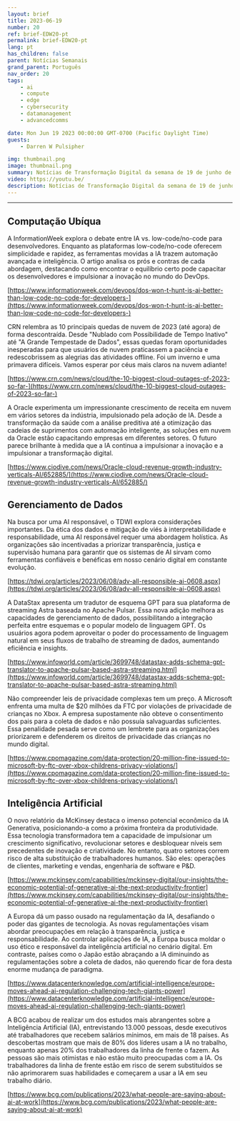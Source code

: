 ```yaml
---
layout: brief
title: 2023-06-19
number: 20
ref: brief-EDW20-pt
permalink: brief-EDW20-pt
lang: pt
has_children: false
parent: Notícias Semanais
grand_parent: Português
nav_order: 20
tags:
    - ai
    - compute
    - edge
    - cybersecurity
    - datamanagement
    - advancedcomms

date: Mon Jun 19 2023 00:00:00 GMT-0700 (Pacific Daylight Time)
guests:
    - Darren W Pulsipher

img: thumbnail.png
image: thumbnail.png
summary: Notícias de Transformação Digital da semana de 19 de junho de 2023, incluindo histórias de gerentes substituindo trabalhadores por IA, queda de nuvens novamente e leis de privacidade prejudicando as grandes empresas de tecnologia.
video: https://youtu.be/
description: Notícias de Transformação Digital da semana de 19 de junho de 2023, incluindo histórias de gerentes substituindo trabalhadores por IA, queda de nuvens novamente e leis de privacidade prejudicando as grandes empresas de tecnologia.
---
```






---

## Computação Ubíqua

A InformationWeek explora o debate entre IA vs. low-code/no-code para desenvolvedores. Enquanto as plataformas low-code/no-code oferecem simplicidade e rapidez, as ferramentas movidas a IA trazem automação avançada e inteligência. O artigo analisa os prós e contras de cada abordagem, destacando como encontrar o equilíbrio certo pode capacitar os desenvolvedores e impulsionar a inovação no mundo do DevOps.

[https://www.informationweek.com/devops/dos-won-t-hunt-is-ai-better-than-low-code-no-code-for-developers-](https://www.informationweek.com/devops/dos-won-t-hunt-is-ai-better-than-low-code-no-code-for-developers-)

CRN relembra as 10 principais quedas de nuvem de 2023 (até agora) de forma descontraída. Desde "Nublado com Possibilidade de Tempo Inativo" até "A Grande Tempestade de Dados", essas quedas foram oportunidades inesperadas para que usuários de nuvem praticassem a paciência e redescobrissem as alegrias das atividades offline. Foi um inverno e uma primavera difíceis. Vamos esperar por céus mais claros na nuvem adiante!

[https://www.crn.com/news/cloud/the-10-biggest-cloud-outages-of-2023-so-far-](https://www.crn.com/news/cloud/the-10-biggest-cloud-outages-of-2023-so-far-)

A Oracle experimenta um impressionante crescimento de receita em nuvem em vários setores da indústria, impulsionado pela adoção de IA. Desde a transformação da saúde com a análise preditiva até a otimização das cadeias de suprimentos com automação inteligente, as soluções em nuvem da Oracle estão capacitando empresas em diferentes setores. O futuro parece brilhante à medida que a IA continua a impulsionar a inovação e a impulsionar a transformação digital.

[https://www.ciodive.com/news/Oracle-cloud-revenue-growth-industry-verticals-AI/652885/](https://www.ciodive.com/news/Oracle-cloud-revenue-growth-industry-verticals-AI/652885/)

## Gerenciamento de Dados

Na busca por uma AI responsável, o TDWI explora considerações importantes. Da ética dos dados e mitigação de viés à interpretabilidade e responsabilidade, uma AI responsável requer uma abordagem holística. As organizações são incentivadas a priorizar transparência, justiça e supervisão humana para garantir que os sistemas de AI sirvam como ferramentas confiáveis e benéficas em nosso cenário digital em constante evolução.

[https://tdwi.org/articles/2023/06/08/adv-all-responsible-ai-0608.aspx](https://tdwi.org/articles/2023/06/08/adv-all-responsible-ai-0608.aspx)

A DataStax apresenta um tradutor de esquema GPT para sua plataforma de streaming Astra baseada no Apache Pulsar. Essa nova adição melhora as capacidades de gerenciamento de dados, possibilitando a integração perfeita entre esquemas e o popular modelo de linguagem GPT. Os usuários agora podem aproveitar o poder do processamento de linguagem natural em seus fluxos de trabalho de streaming de dados, aumentando eficiência e insights.

[https://www.infoworld.com/article/3699748/datastax-adds-schema-gpt-translator-to-apache-pulsar-based-astra-streaming.html](https://www.infoworld.com/article/3699748/datastax-adds-schema-gpt-translator-to-apache-pulsar-based-astra-streaming.html)

Não compreender leis de privacidade complexas tem um preço. A Microsoft enfrenta uma multa de $20 milhões da FTC por violações de privacidade de crianças no Xbox. A empresa supostamente não obteve o consentimento dos pais para a coleta de dados e não possuía salvaguardas suficientes. Essa penalidade pesada serve como um lembrete para as organizações priorizarem e defenderem os direitos de privacidade das crianças no mundo digital.

[https://www.cpomagazine.com/data-protection/20-million-fine-issued-to-microsoft-by-ftc-over-xbox-childrens-privacy-violations/](https://www.cpomagazine.com/data-protection/20-million-fine-issued-to-microsoft-by-ftc-over-xbox-childrens-privacy-violations/)

## Inteligência Artificial

O novo relatório da McKinsey destaca o imenso potencial econômico da IA Generativa, posicionando-a como a próxima fronteira da produtividade. Essa tecnologia transformadora tem a capacidade de impulsionar um crescimento significativo, revolucionar setores e desbloquear níveis sem precedentes de inovação e criatividade. No entanto, quatro setores correm risco de alta substituição de trabalhadores humanos. São eles: operações de clientes, marketing e vendas, engenharia de software e P&D.

[https://www.mckinsey.com/capabilities/mckinsey-digital/our-insights/the-economic-potential-of-generative-ai-the-next-productivity-frontier](https://www.mckinsey.com/capabilities/mckinsey-digital/our-insights/the-economic-potential-of-generative-ai-the-next-productivity-frontier)

A Europa dá um passo ousado na regulamentação da IA, desafiando o poder das gigantes de tecnologia. As novas regulamentações visam abordar preocupações em relação à transparência, justiça e responsabilidade. Ao controlar aplicações de IA, a Europa busca moldar o uso ético e responsável da inteligência artificial no cenário digital. Em contraste, países como o Japão estão abraçando a IA diminuindo as regulamentações sobre a coleta de dados, não querendo ficar de fora desta enorme mudança de paradigma.

[https://www.datacenterknowledge.com/artificial-intelligence/europe-moves-ahead-ai-regulation-challenging-tech-giants-power](https://www.datacenterknowledge.com/artificial-intelligence/europe-moves-ahead-ai-regulation-challenging-tech-giants-power)

A BCG acabou de realizar um dos estudos mais abrangentes sobre a Inteligência Artificial (IA), entrevistando 13.000 pessoas, desde executivos até trabalhadores que recebem salários mínimos, em mais de 18 países. As descobertas mostram que mais de 80% dos líderes usam a IA no trabalho, enquanto apenas 20% dos trabalhadores da linha de frente o fazem. As pessoas são mais otimistas e não estão muito preocupadas com a IA. Os trabalhadores da linha de frente estão em risco de serem substituídos se não aprimorarem suas habilidades e começarem a usar a IA em seu trabalho diário.

[https://www.bcg.com/publications/2023/what-people-are-saying-about-ai-at-work](https://www.bcg.com/publications/2023/what-people-are-saying-about-ai-at-work)


